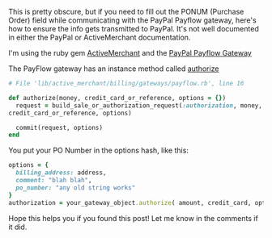 This is pretty obscure, but if you need to fill out the PONUM (Purchase Order) field while communicating with the PayPal Payflow gateway, here's how to ensure the info gets transmitted to PayPal. It's not well documented in either the PayPal or ActiveMerchant documentation.

I'm using the ruby gem [ActiveMerchant](http://activemerchant.org/) and the [PayPal Payflow Gateway](http://rdoc.info/github/Shopify/active_merchant/ActiveMerchant/Billing/PayflowGateway)

The PayFlow gateway has an instance method called
[authorize](http://rdoc.info/github/Shopify/active_merchant/ActiveMerchant/Billing/PayflowGateway#authorize-instance_method)

```ruby
# File 'lib/active_merchant/billing/gateways/payflow.rb', line 16

def authorize(money, credit_card_or_reference, options = {})
  request = build_sale_or_authorization_request(:authorization, money,
credit_card_or_reference, options)

  commit(request, options)
end
```

You put your PO Number in the options hash, like this:

```ruby
options = {
  billing_address: address,
  comment: "blah blah",
  po_number: "any old string works"
}
authorization = your_gateway_object.authorize( amount, credit_card, options)

```

Hope this helps you if you found this post! Let me know in the comments
if it did.
